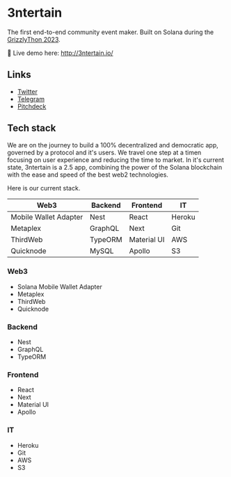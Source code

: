 # 3ntertain
The first end-to-end community event maker.
Built on Solana during the [GrizzlyThon 2023](https://solana.com/grizzlython).

🏁 Live demo here: http://3ntertain.io/



## Links
- [Twitter](https://twitter.com/3ntertain_io)
- [Telegram](https://t.me/Entertain_io)
- [Pitchdeck](https://3ntertain.io/pitchdeck.pdf)

## Tech stack
We are on the journey to build a 100% decentralized and democratic app, governed by a protocol and it's users. We travel one step at a timen focusing on user experience and reducing the time to market. In it's current state, 3ntertain is a 2.5 app, combining the power of the Solana blockchain with the ease and speed of the best web2 technologies.

Here is our current stack. 

| Web3        | Backend           | Frontend  |  IT  |
| ------------- |-------------| -----|  -----|
|  Mobile Wallet Adapter  | Nest | React | Heroku |
| Metaplex      | GraphQL      |   Next | Git |
| ThirdWeb | TypeORM     |    Material UI | AWS |
| Quicknode | MySQL     |    Apollo | S3 |

### Web3
- Solana Mobile Wallet Adapter
- Metaplex
- ThirdWeb
- Quicknode

### Backend
- Nest
- GraphQL
- TypeORM

### Frontend
- React
- Next
- Material UI
- Apollo

### IT
- Heroku
- Git
- AWS
- S3



